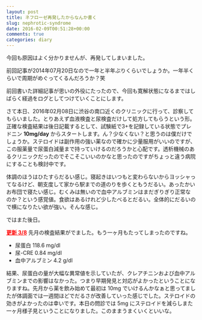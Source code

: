 ```yaml
---
layout: post
title: ネフローゼ再発したからなんか書く
slug: nephrotic-syndrome
date: 2016-02-09T00:51:28+00:00
comments: true
categories: diary
---
```


今回も原因はよく分かりませんが、再発してしまいました。

前回記事が2014年07月20日なので一年と半年ぶりくらいでしょうか。一年半くらいで周期がめぐってくるんだろうか？笑

前回書いた詳細記事が思いの外役にたったので、今回も寛解状態になるまではしばらく経過をログとしてつけていくことにします。

さて本日、2016年02月08日に渋谷の南口近くのクリニックに行って、診察してもらいました。とりあえず血液検査と尿検査だけして処方してもらうという形。正確な検査結果は後日記載するとして、試験紙で3+を記録している状態でプレドニン **10mg/day** からスタートします。ん？少なくない？と思うのは僕だけでしょうか。ステロイドは副作用の強い薬なので確かに少量服用がいいのですが、この服薬量で尿蛋白減量まで持っていけるのだろうかと心配です。透析機械のあるクリニックだったのでそこそこいいのかなと思ったのですがちょっと違う病院にすることも検討中です。

体調のほうはひたすらだるい感じ。寝起きはいつもと変わらないからヨッシャってなるけど、朝支度して家から駅までの道のりを歩くともうだるい。あったかいお布団で寝たい感じ。むくみは無いので血中アルブミンはまだぎりぎり正常なのか？という感覚値。食欲はあるけれど少したべるとだるい。全体的にだるいので横になりたい欲が強い。そんな感じ。

ではまた後日。

<span style="color: #ff0000;"><u><strong>更新 3/8</strong></u></span>
先月の検査結果がでました。もう一ヶ月もたってしまったのですね。
<ul>
  <li>尿蛋白 118.6 mg/dl</li>
  <li>尿-CRE 0.84 mg/dl</li>
  <li>血中アルブミン 4.2 g/dl</li>
</ul>
結果、尿蛋白の量が大幅な異常値を示していたが、クレアチニンおよび血中アルブミンまでの影響はなかった。つまり早期発見と対応がよかったということになりますね。先月から薬を飲み始めて最初は 10mg でいけるんかなぁと思ってましたが体調面では一週間ほどでだるさが改善していった感じでした。ステロイドの効きがよかったのは幸いです。本日の問診では 5mg にステロイドを減らしまた一ヶ月様子見ということになりました。このままうまくいくといいな。
